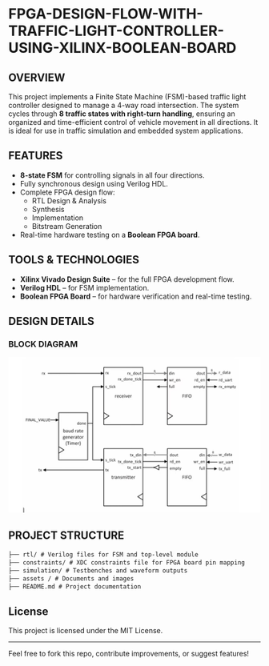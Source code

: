 # FPGA-DESIGN-FLOW-WITH-TRAFFIC-LIGHT-CONTROLLER-USING-XILINX-BOOLEAN-BOARD

## OVERVIEW

This project implements a Finite State Machine (FSM)-based traffic light controller designed to manage a 4-way road intersection. The system cycles through **8 traffic states with right-turn handling**, ensuring an organized and time-efficient control of vehicle movement in all directions. It is ideal for use in traffic simulation and embedded system applications.

## FEATURES

- **8-state FSM** for controlling signals in all four directions.
- Fully synchronous design using Verilog HDL.
- Complete FPGA design flow:
  - RTL Design & Analysis
  - Synthesis
  - Implementation
  - Bitstream Generation
- Real-time hardware testing on a **Boolean FPGA board**.

## TOOLS & TECHNOLOGIES

- **Xilinx Vivado Design Suite** – for the full FPGA development flow.
- **Verilog HDL** – for FSM implementation.
- **Boolean FPGA Board** – for hardware verification and real-time testing.

## DESIGN DETAILS

### BLOCK DIAGRAM
  <img src="https://github.com/SUHANI102003/FPGA-DESIGN-FLOW-WITH-TRAFFIC-LIGHT-CONTROLLER/blob/main/assets/images/Screenshot%202025-08-03%20052922.png" width="600"/>





## PROJECT STRUCTURE
```
├── rtl/ # Verilog files for FSM and top-level module
├── constraints/ # XDC constraints file for FPGA board pin mapping
├── simulation/ # Testbenches and waveform outputs
├── assets / # Documents and images
├── README.md # Project documentation
```

## License

This project is licensed under the MIT License.

---

Feel free to fork this repo, contribute improvements, or suggest features!


